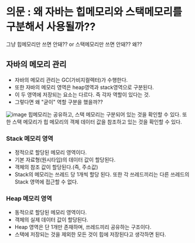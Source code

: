 # 의문 : 왜 자바는 힙메모리와 스택메모리를 구분해서 사용될까??
그냥 힙메모리만 쓰면 안돼?? or 스택메모리만 쓰면 안돼?? 왜??

## 자바의 메모리 관리
- 자바의 메모리 관리는 GC(가비지컬렉터)가 수행한다.
- 또한 자바의 메모리 영역은 heap영역과 stack영역으로 구분된다.
- 이 두 영역에 저장되는 요소는 다르다. 즉 각자 역할이 있다는 것.
- 그렇다면 왜 "굳이" 역할 구분을 했을까??
  
![image](https://github.com/HyemIin/TIL/assets/114489245/411cec73-6251-4544-b9f4-07c080b1b402)
힙메모리는 공유하고, 스택 메모리는 구분되어 있는 것을 확인할 수 있다. 또한 스택 메모리가 힙 메모리의 객체 데이터 값을 참조하고 있는 것을 확인할 수 있다.

### Stack 메모리 영역
- 정적으로 할당된 메모리 영역이다.
- 기본 자료형(원시타입)의 데이터 값이 할당된다.
- 객체의 참조 값이 할당된다.(즉, 주소값)
- Stack의 메모리는 쓰레드 당 1개씩 할당 된다. 또한 각 쓰레드끼리는 다른 쓰레드의 Stack 영역에 접근할 수 없다.

### Heap 메모리 영역
- 동적으로 할당된 메모리 영역이다.
- 객체의 실제 데이터 값이 할당된다.
- Heap 영역은 단 1개만 존재하며, 쓰레드끼리 공유하는 구조이다.
- 스택에 저장되는 것을 제외한 모든 것이 힙에 저장된다고 생각하면 된다.
